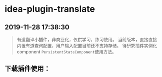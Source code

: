 # idea-plugin-translate
## 2019-11-28 17:38:30
> 有道翻译小插件，非商业化，仅供学习，练习使用。
> 当前版本，直接直接内置有道查询配置，用户输入配置目前还不支持存储。
> 待研究插件实例化component `PersistentStateComponent`使用方法。

## 下载插件使用： 